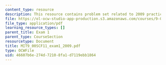 ```yaml
---
content_type: resource
description: This resource contains problem set related to 2009 practice exam 1 questions.
file: https://ol-ocw-studio-app-production.s3.amazonaws.com/courses/9-00sc-introduction-to-psychology-fall-2011/46607b6e274d72108fa1d7119ebb1864_MIT9_00SCF11_exam1_2009.pdf
file_type: application/pdf
learning_resource_types: []
parent_title: Exam 1
parent_type: CourseSection
resourcetype: Document
title: MIT9_00SCF11_exam1_2009.pdf
type: OCWFile
uid: 46607b6e-274d-7210-8fa1-d7119ebb1864
---
```

